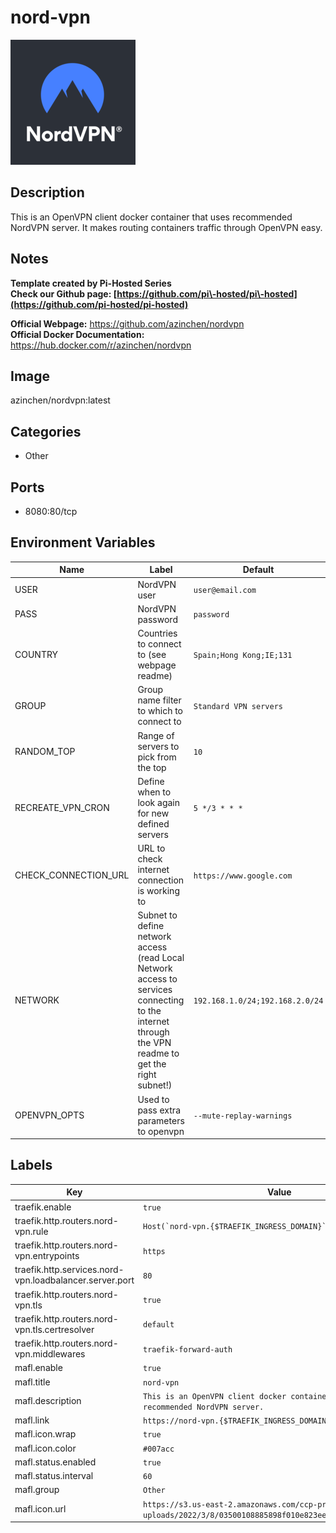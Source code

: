 # nord-vpn

![Logo](images/nordvpn.png)

## Description
This is an OpenVPN client docker container that uses recommended NordVPN server. It makes routing containers traffic through OpenVPN easy.

## Notes
**Template created by Pi\-Hosted Series**  
**Check our Github page: [https://github.com/pi\-hosted/pi\-hosted](https://github.com/pi-hosted/pi-hosted)**  
  
**Official Webpage:** <https://github.com/azinchen/nordvpn>  
**Official Docker Documentation:** <https://hub.docker.com/r/azinchen/nordvpn>  
  
  


## Image
azinchen/nordvpn:latest

## Categories
- Other

## Ports
- 8080:80/tcp

## Environment Variables
| Name | Label | Default | Description |
|------|-------|---------|-------------|
| USER | NordVPN user | ```user@email.com``` | `````` |
| PASS | NordVPN password | ```password``` | `````` |
| COUNTRY | Countries to connect to (see webpage readme) | ```Spain;Hong Kong;IE;131``` | `````` |
| GROUP | Group name filter to which to connect to | ```Standard VPN servers``` | `````` |
| RANDOM_TOP | Range of servers to pick from the top | ```10``` | `````` |
| RECREATE_VPN_CRON | Define when to look again for new defined servers | ```5 */3 * * *``` | `````` |
| CHECK_CONNECTION_URL | URL to check internet connection is working to | ```https://www.google.com``` | `````` |
| NETWORK | Subnet to define network access (read Local Network access to services connecting to the internet through the VPN readme to get the right subnet!) | ```192.168.1.0/24;192.168.2.0/24``` | `````` |
| OPENVPN_OPTS | Used to pass extra parameters to openvpn | ```--mute-replay-warnings``` | `````` |

## Labels
| Key | Value |
|-----|-------|
| traefik.enable | ```true``` |
| traefik.http.routers.nord-vpn.rule | ```Host(`nord-vpn.{$TRAEFIK_INGRESS_DOMAIN}`)``` |
| traefik.http.routers.nord-vpn.entrypoints | ```https``` |
| traefik.http.services.nord-vpn.loadbalancer.server.port | ```80``` |
| traefik.http.routers.nord-vpn.tls | ```true``` |
| traefik.http.routers.nord-vpn.tls.certresolver | ```default``` |
| traefik.http.routers.nord-vpn.middlewares | ```traefik-forward-auth``` |
| mafl.enable | ```true``` |
| mafl.title | ```nord-vpn``` |
| mafl.description | ```This is an OpenVPN client docker container that uses recommended NordVPN server.``` |
| mafl.link | ```https://nord-vpn.{$TRAEFIK_INGRESS_DOMAIN}``` |
| mafl.icon.wrap | ```true``` |
| mafl.icon.color | ```#007acc``` |
| mafl.status.enabled | ```true``` |
| mafl.status.interval | ```60``` |
| mafl.group | ```Other``` |
| mafl.icon.url | ```https://s3.us-east-2.amazonaws.com/ccp-prd-s3-uploads/2022/3/8/03500108885898f010e823eeb284e393b99e1ad5.png``` |

